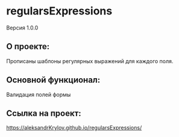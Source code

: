 # regularsExpressions
Версия 1.0.0

## О проекте:
Прописаны шаблоны регулярных выражений для каждого поля. <br>

## Основной функционал: 
Валидация полей формы

## Ссылка на проект:
https://aleksandrKrylov.github.io/regularsExpressions/
